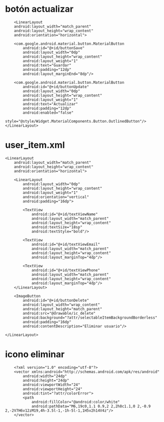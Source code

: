 # botón actualizar

        <LinearLayout
        android:layout_width="match_parent"
        android:layout_height="wrap_content"
        android:orientation="horizontal">

        <com.google.android.material.button.MaterialButton
            android:id="@+id/buttonSave"
            android:layout_width="0dp"
            android:layout_height="wrap_content"
            android:layout_weight="1"
            android:text="Guardar"
            android:padding="12dp"
            android:layout_marginEnd="8dp"/>

        <com.google.android.material.button.MaterialButton
            android:id="@+id/buttonUpdate"
            android:layout_width="0dp"
            android:layout_height="wrap_content"
            android:layout_weight="1"
            android:text="Actualizar"
            android:padding="12dp"
            android:enabled="false"
            style="@style/Widget.MaterialComponents.Button.OutlinedButton"/>
    </LinearLayout>

# user_item.xml


    <LinearLayout
        android:layout_width="match_parent"
        android:layout_height="wrap_content"
        android:orientation="horizontal">

        <LinearLayout
            android:layout_width="0dp"
            android:layout_height="wrap_content"
            android:layout_weight="1"
            android:orientation="vertical"
            android:padding="16dp">

            <TextView
                android:id="@+id/textViewName"
                android:layout_width="match_parent"
                android:layout_height="wrap_content"
                android:textSize="18sp"
                android:textStyle="bold"/>

            <TextView
                android:id="@+id/textViewEmail"
                android:layout_width="match_parent"
                android:layout_height="wrap_content"
                android:layout_marginTop="4dp"/>

            <TextView
                android:id="@+id/textViewPhone"
                android:layout_width="match_parent"
                android:layout_height="wrap_content"
                android:layout_marginTop="4dp"/>
        </LinearLayout>

        <ImageButton
            android:id="@+id/buttonDelete"
            android:layout_width="wrap_content"
            android:layout_height="match_parent"
            android:src="@drawable/ic_delete"
            android:background="?attr/selectableItemBackgroundBorderless"
            android:padding="16dp"
            android:contentDescription="Eliminar usuario"/>

    </LinearLayout>

# icono eliminar

        <?xml version="1.0" encoding="utf-8"?>
        <vector xmlns:android="http://schemas.android.com/apk/res/android"
            android:width="24dp"
            android:height="24dp"
            android:viewportWidth="24"
            android:viewportHeight="24"
            android:tint="?attr/colorError">
            <path
                android:fillColor="@android:color/white"
                android:pathData="M6,19c0,1.1 0.9,2 2,2h8c1.1,0 2,-0.9 2,-2V7H6v12zM19,4h-3.5l-1,-1h-5l-1,1H5v2h14V4z"/>
        </vector>
